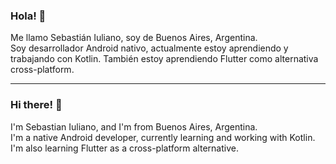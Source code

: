 ### Hola! 👋
Me llamo Sebastián Iuliano, soy de Buenos Aires, Argentina.<br>
Soy desarrollador Android nativo, actualmente estoy aprendiendo y trabajando con Kotlin. También estoy aprendiendo Flutter como alternativa cross-platform.<br>

___

### Hi there! 👋
I'm Sebastian Iuliano, and I'm from Buenos Aires, Argentina.<br>
I'm a native Android developer, currently learning and working with Kotlin. I'm also learning Flutter as a cross-platform alternative.<br>
